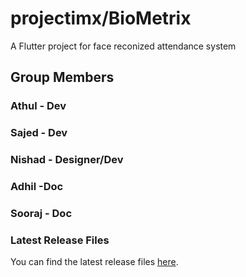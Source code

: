 # projectimx/BioMetrix

A Flutter project for face reconized attendance system

## Group Members
### Athul - Dev
### Sajed - Dev
### Nishad - Designer/Dev
### Adhil -Doc
### Sooraj - Doc
### Latest Release Files
You can find the latest release files [here](https://api.github.com/repos/your-username/your-repository/releases/latest).

 
 
